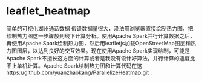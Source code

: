 # leaflet_heatmap
简单的可视化湖州通话数据 假设数据量很大，没法用浏览器直接绘制热力图，把绘制热力图这一步骤放到线下计算分析。使用Apache Spark并行计算数据之后，再使用Apache Spark绘制热力图，然后用leafletjs加载OpenStreetMap图层和热力图图层，以达到良好的交互效果。现在使用Apache Spark实现绘制，可能是Apache Spark不擅长这方面的计算或者是我没有设计好算法，并行计算的速度比不上单机计算。Apache Spark绘制热力图和计算代码在这 https://github.com/yuanzhaokang/ParallelizeHeatmap.git .
